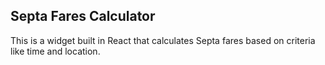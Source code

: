 ## Septa Fares Calculator

This is a widget built in React that calculates Septa fares based on criteria like time and location.
